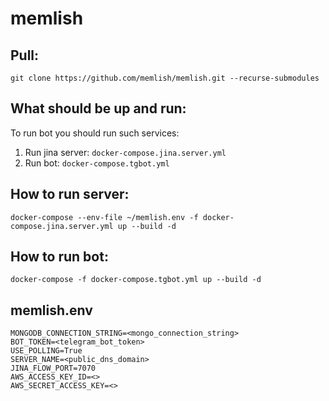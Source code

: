 # memlish

## Pull:

```git clone https://github.com/memlish/memlish.git --recurse-submodules```

## What should be up and run:

To run bot you should run such services:

1) Run jina server: `docker-compose.jina.server.yml`
2) Run bot: `docker-compose.tgbot.yml`

## How to run server:

`docker-compose --env-file ~/memlish.env -f docker-compose.jina.server.yml up --build -d`

## How to run bot:

`docker-compose -f docker-compose.tgbot.yml up --build -d`

## memlish.env

```
MONGODB_CONNECTION_STRING=<mongo_connection_string>
BOT_TOKEN=<telegram_bot_token>
USE_POLLING=True
SERVER_NAME=<public_dns_domain>
JINA_FLOW_PORT=7070
AWS_ACCESS_KEY_ID=<>
AWS_SECRET_ACCESS_KEY=<>
```
